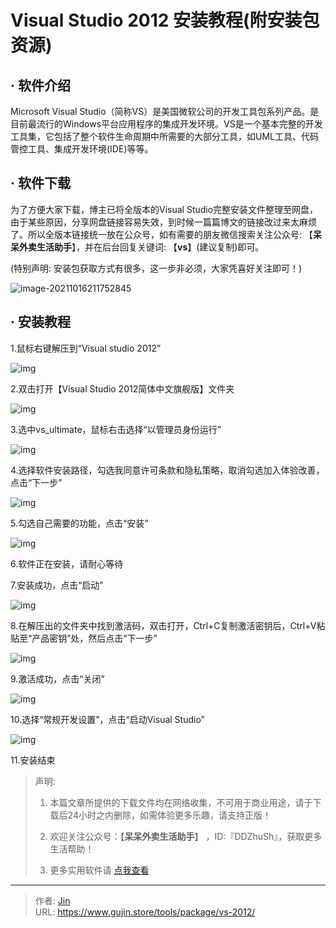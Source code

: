 # Visual Studio 2012 安装教程(附安装包资源)


## · 软件介绍
Microsoft Visual Studio（简称VS）是美国微软公司的开发工具包系列产品。是目前最流行的Windows平台应用程序的集成开发环境。VS是一个基本完整的开发工具集，它包括了整个软件生命周期中所需要的大部分工具，如UML工具、代码管控工具、集成开发环境(IDE)等等。

## · 软件下载
为了方便大家下载，博主已将全版本的Visual Studio完整安装文件整理至网盘，由于某些原因，分享网盘链接容易失效，到时候一篇篇博文的链接改过来太麻烦了。所以全版本链接统一放在公众号，如有需要的朋友微信搜索关注公众号: 【**呆呆外卖生活助手**】，并在后台回复关键词: 【**vs**】(建议复制)即可。

(特别声明: 安装包获取方式有很多，这一步非必须，大家凭喜好关注即可！)

![image-20211016211752845](https://img.gujin.store/img/image-20211016211752845.png)

## · 安装教程

1.鼠标右键解压到“Visual studio 2012”

![img](https://img.gujin.store/img/v2-30fc5d752dfee4b061c07e7946a9c17c_720w.png)



2.双击打开【Visual Studio 2012简体中文旗舰版】文件夹

![img](https://img.gujin.store/img/v2-72a93b181d108d54674783ae6551042e_720w.png)



3.选中vs_ultimate，鼠标右击选择“以管理员身份运行”

![img](https://img.gujin.store/img/v2-25f46cdc89d2de619f37de70cdda35f4_720w.png)

4.选择软件安装路径，勾选我同意许可条款和隐私策略，取消勾选加入体验改善，点击“下一步”

![img](https://img.gujin.store/img/v2-81a9c7f423e3bec2cd104a1550bd62ee_720w.png)

5.勾选自己需要的功能，点击“安装”

![img](https://img.gujin.store/img/v2-eeea201f20c0d34a374d7e94bc90c322_720w.png)

6.软件正在安装，请耐心等待

7.安装成功，点击“启动”

![img](https://img.gujin.store/img/v2-6e32b4e746465a868fa086115ad837cf_720w.png)



8.在解压出的文件夹中找到激活码，双击打开，Ctrl+C复制激活密钥后，Ctrl+V粘贴至“产品密钥”处，然后点击“下一步”

![img](https://img.gujin.store/img/v2-660f30d754435474b1c7cc1872a9e303_720w.png)

9.激活成功，点击“关闭”

![img](https://img.gujin.store/img/v2-e8574601621af1a2fd7fe7ef18744e27_720w.png)

10.选择“常规开发设置”，点击“启动Visual Studio”

![img](https://img.gujin.store/img/v2-34dcb5401c36f318f11166fb3d382c3e_720w.png)



11.安装结束




> 声明: 
>
> 1. 本篇文章所提供的下载文件均在网络收集，不可用于商业用途，请于下载后24小时之内删除，如需体验更多乐趣，请支持正版！
>
> 2. 欢迎关注公众号：【**呆呆外卖生活助手**】 ，ID:『DDZhuSh』，获取更多生活帮助！
>
> 3. 更多实用软件请  [点我查看](/tools)

---

> 作者: [Jin](https://img.gujin.store/img/favicon.ico)  
> URL: https://www.gujin.store/tools/package/vs-2012/  

